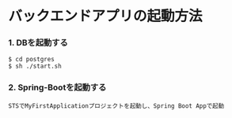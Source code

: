 # バックエンドアプリの起動方法

### 1. DBを起動する
```console
$ cd postgres
$ sh ./start.sh
```

### 2. Spring-Bootを起動する
```console
STSでMyFirstApplicationプロジェクトを起動し、Spring Boot Appで起動
```